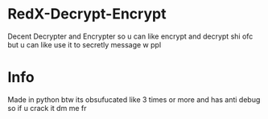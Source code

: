 # RedX-Decrypt-Encrypt

Decent Decrypter and Encrypter so u can like encrypt and decrypt shi ofc but
u can like use it to secretly message w ppl

# Info
Made in python btw
its obsufucated like 3 times or more and has anti debug
so if u crack it dm me fr
